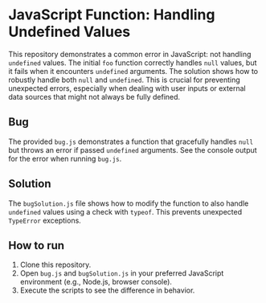 # JavaScript Function: Handling Undefined Values

This repository demonstrates a common error in JavaScript: not handling `undefined` values. The initial `foo` function correctly handles `null` values, but it fails when it encounters `undefined` arguments.  The solution shows how to robustly handle both `null` and `undefined`. This is crucial for preventing unexpected errors, especially when dealing with user inputs or external data sources that might not always be fully defined.

## Bug

The provided `bug.js` demonstrates a function that gracefully handles `null` but throws an error if passed `undefined` arguments.  See the console output for the error when running `bug.js`.

## Solution

The `bugSolution.js` file shows how to modify the function to also handle `undefined` values using a check with `typeof`.  This prevents unexpected `TypeError` exceptions.

## How to run

1. Clone this repository.
2. Open `bug.js` and `bugSolution.js` in your preferred JavaScript environment (e.g., Node.js, browser console).
3. Execute the scripts to see the difference in behavior.